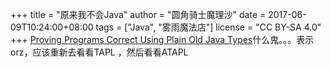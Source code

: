 +++
title = "原来我不会Java"
author = "圆角骑士魔理沙"
date = 2017-06-09T10:24:00+08:00
tags = ["Java", "雾雨魔法店"]
license = "CC BY-SA 4.0"
+++
[Proving Programs Correct Using Plain Old Java Types](http://fpl.cs.depaul.edu/jriely/papers/2009-pojt.pdf)什么鬼。。。表示orz，应该重新去看看TAPL ，然后看看ATAPL
